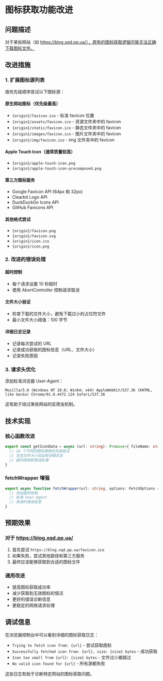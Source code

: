 # 图标获取功能改进

## 问题描述

对于某些网站（如 https://blog.xqd.pp.ua/），原有的图标获取逻辑可能无法正确下载图标文件。

## 改进措施

### 1. 扩展图标源列表

按优先级顺序尝试以下图标源：

#### 原生网站图标（优先级最高）
- `{origin}/favicon.ico` - 标准 favicon 位置
- `{origin}/assets/favicon.ico` - 资源文件夹中的 favicon
- `{origin}/static/favicon.ico` - 静态文件夹中的 favicon  
- `{origin}/images/favicon.ico` - 图片文件夹中的 favicon
- `{origin}/img/favicon.ico` - img 文件夹中的 favicon

#### Apple Touch Icon（通常质量较高）
- `{origin}/apple-touch-icon.png`
- `{origin}/apple-touch-icon-precomposed.png`

#### 第三方图标服务
- Google Favicon API (64px 和 32px)
- Clearbit Logo API
- DuckDuckGo Icons API
- GitHub Favicons API

#### 其他格式尝试
- `{origin}/favicon.png`
- `{origin}/favicon.svg`
- `{origin}/icon.ico`
- `{origin}/icon.png`

### 2. 改进的错误处理

#### 超时控制
- 每个请求设置 10 秒超时
- 使用 AbortController 控制请求取消

#### 文件大小验证
- 检查下载的文件大小，避免下载过小的占位符文件
- 最小文件大小阈值：100 字节

#### 详细日志记录
- 记录每次尝试的 URL
- 记录成功获取的图标信息（URL、文件大小）
- 记录失败原因

### 3. 请求头优化

添加标准浏览器 User-Agent：
```
Mozilla/5.0 (Windows NT 10.0; Win64; x64) AppleWebKit/537.36 (KHTML, like Gecko) Chrome/91.0.4472.124 Safari/537.36
```

这有助于绕过某些网站的反爬虫机制。

## 技术实现

### 核心函数改进

```typescript
export const getIconData = async (url: string): Promise<{ fileName: string; blob: Blob } | undefined> => {
  // 16 个不同的图标源按优先级尝试
  // 包含文件大小验证和详细日志
  // 超时控制和错误处理
}
```

### fetchWrapper 增强

```typescript
export async function fetchWrapper(url: string, options: FetchOptions = {}) {
  // 添加超时控制
  // 标准 User-Agent
  // 改进的错误信息
}
```

## 预期效果

### 对于 https://blog.xqd.pp.ua/
1. 首先尝试 `https://blog.xqd.pp.ua/favicon.ico`
2. 如果失败，尝试其他路径和第三方服务
3. 最终应该能够获取到合适的图标文件

### 通用改进
- 提高图标获取成功率
- 减少获取到无效图标的情况
- 更好的错误诊断信息
- 更稳定的网络请求处理

## 调试信息

在浏览器控制台中可以看到详细的图标获取日志：
- `Trying to fetch icon from: {url}` - 尝试获取图标
- `Successfully fetched icon from: {url}, size: {size} bytes` - 成功获取
- `Icon too small from {url}: {size} bytes` - 文件过小被跳过
- `No valid icon found for {url}` - 所有源都失败

这些日志有助于诊断特定网站的图标获取问题。